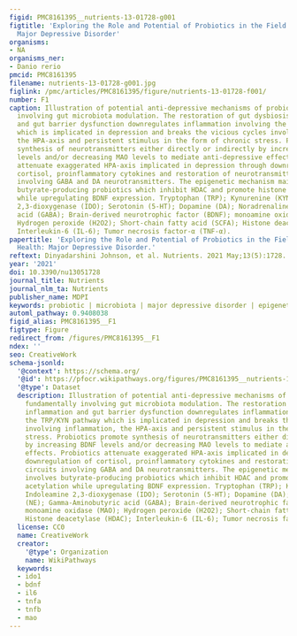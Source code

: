 ```yaml
---
figid: PMC8161395__nutrients-13-01728-g001
figtitle: 'Exploring the Role and Potential of Probiotics in the Field of Mental Health:
  Major Depressive Disorder'
organisms:
- NA
organisms_ner:
- Danio rerio
pmcid: PMC8161395
filename: nutrients-13-01728-g001.jpg
figlink: /pmc/articles/PMC8161395/figure/nutrients-13-01728-f001/
number: F1
caption: Illustration of potential anti-depressive mechanisms of probiotics, fundamentally
  involving gut microbiota modulation. The restoration of gut dysbiosis, inflammation
  and gut barrier dysfunction downregulates inflammation involving the TRP/KYN pathway
  which is implicated in depression and breaks the vicious cycles involving inflammation,
  the HPA-axis and persistent stimulus in the form of chronic stress. Probiotics promote
  synthesis of neurotransmitters either directly or indirectly by increasing BDNF
  levels and/or decreasing MAO levels to mediate anti-depressive effects. Probiotics
  attenuate exaggerated HPA-axis implicated in depression through downregulation of
  cortisol, proinflammatory cytokines and restoration of neurotransmitter circuits
  involving GABA and DA neurotransmitters. The epigenetic mechanism mainly involves
  butyrate-producing probiotics which inhibit HDAC and promote histone acetylation
  while upregulating BDNF expression. Tryptophan (TRP); Kynurenine (KYN); Indoleamine
  2,3-dioxygenase (IDO); Serotonin (5-HT); Dopamine (DA); Noradrenaline (NE); Gamma-Aminobutyric
  acid (GABA); Brain-derived neurotrophic factor (BDNF); monoamine oxidase (MAO);
  Hydrogen peroxide (H2O2); Short-chain fatty acid (SCFA); Histone deacetylase (HDAC);
  Interleukin-6 (IL-6); Tumor necrosis factor-α (TNF-α).
papertitle: 'Exploring the Role and Potential of Probiotics in the Field of Mental
  Health: Major Depressive Disorder.'
reftext: Dinyadarshini Johnson, et al. Nutrients. 2021 May;13(5):1728.
year: '2021'
doi: 10.3390/nu13051728
journal_title: Nutrients
journal_nlm_ta: Nutrients
publisher_name: MDPI
keywords: probiotic | microbiota | major depressive disorder | epigenetic | antidepressant
automl_pathway: 0.9408038
figid_alias: PMC8161395__F1
figtype: Figure
redirect_from: /figures/PMC8161395__F1
ndex: ''
seo: CreativeWork
schema-jsonld:
  '@context': https://schema.org/
  '@id': https://pfocr.wikipathways.org/figures/PMC8161395__nutrients-13-01728-g001.html
  '@type': Dataset
  description: Illustration of potential anti-depressive mechanisms of probiotics,
    fundamentally involving gut microbiota modulation. The restoration of gut dysbiosis,
    inflammation and gut barrier dysfunction downregulates inflammation involving
    the TRP/KYN pathway which is implicated in depression and breaks the vicious cycles
    involving inflammation, the HPA-axis and persistent stimulus in the form of chronic
    stress. Probiotics promote synthesis of neurotransmitters either directly or indirectly
    by increasing BDNF levels and/or decreasing MAO levels to mediate anti-depressive
    effects. Probiotics attenuate exaggerated HPA-axis implicated in depression through
    downregulation of cortisol, proinflammatory cytokines and restoration of neurotransmitter
    circuits involving GABA and DA neurotransmitters. The epigenetic mechanism mainly
    involves butyrate-producing probiotics which inhibit HDAC and promote histone
    acetylation while upregulating BDNF expression. Tryptophan (TRP); Kynurenine (KYN);
    Indoleamine 2,3-dioxygenase (IDO); Serotonin (5-HT); Dopamine (DA); Noradrenaline
    (NE); Gamma-Aminobutyric acid (GABA); Brain-derived neurotrophic factor (BDNF);
    monoamine oxidase (MAO); Hydrogen peroxide (H2O2); Short-chain fatty acid (SCFA);
    Histone deacetylase (HDAC); Interleukin-6 (IL-6); Tumor necrosis factor-α (TNF-α).
  license: CC0
  name: CreativeWork
  creator:
    '@type': Organization
    name: WikiPathways
  keywords:
  - ido1
  - bdnf
  - il6
  - tnfa
  - tnfb
  - mao
---
```

